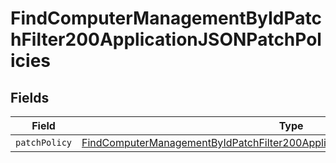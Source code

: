 # FindComputerManagementByIdPatchFilter200ApplicationJSONPatchPolicies


## Fields

| Field                                                                                                                                                                                         | Type                                                                                                                                                                                          | Required                                                                                                                                                                                      | Description                                                                                                                                                                                   |
| --------------------------------------------------------------------------------------------------------------------------------------------------------------------------------------------- | --------------------------------------------------------------------------------------------------------------------------------------------------------------------------------------------- | --------------------------------------------------------------------------------------------------------------------------------------------------------------------------------------------- | --------------------------------------------------------------------------------------------------------------------------------------------------------------------------------------------- |
| `patchPolicy`                                                                                                                                                                                 | [FindComputerManagementByIdPatchFilter200ApplicationJSONPatchPoliciesPatchPolicy](../../models/operations/findcomputermanagementbyidpatchfilter200applicationjsonpatchpoliciespatchpolicy.md) | :heavy_minus_sign:                                                                                                                                                                            | N/A                                                                                                                                                                                           |